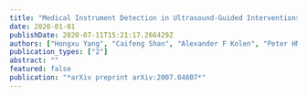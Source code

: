 ```yaml
---
title: "Medical Instrument Detection in Ultrasound-Guided Interventions: A Review"
date: 2020-01-01
publishDate: 2020-07-11T15:21:17.266429Z
authors: ["Hongxu Yang", "Caifeng Shan", "Alexander F Kolen", "Peter HN de With"]
publication_types: ["2"]
abstract: ""
featured: false
publication: "*arXiv preprint arXiv:2007.04807*"
---
```


